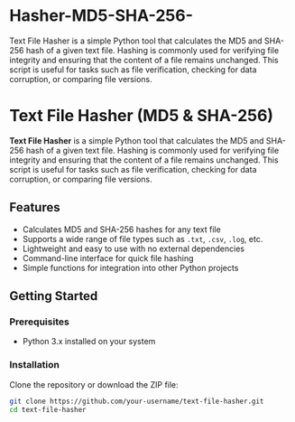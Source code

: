 # Hasher-MD5-SHA-256-
Text File Hasher is a simple Python tool that calculates the MD5 and SHA-256 hash of a given text file. Hashing is commonly used for verifying file integrity and ensuring that the content of a file remains unchanged. This script is useful for tasks such as file verification, checking for data corruption, or comparing file versions.
# Text File Hasher (MD5 & SHA-256)

**Text File Hasher** is a simple Python tool that calculates the MD5 and SHA-256 hash of a given text file. Hashing is commonly used for verifying file integrity and ensuring that the content of a file remains unchanged. This script is useful for tasks such as file verification, checking for data corruption, or comparing file versions.

## Features

- Calculates MD5 and SHA-256 hashes for any text file
- Supports a wide range of file types such as `.txt`, `.csv`, `.log`, etc.
- Lightweight and easy to use with no external dependencies
- Command-line interface for quick file hashing
- Simple functions for integration into other Python projects

## Getting Started

### Prerequisites

- Python 3.x installed on your system

### Installation

Clone the repository or download the ZIP file:

```bash
git clone https://github.com/your-username/text-file-hasher.git
cd text-file-hasher
